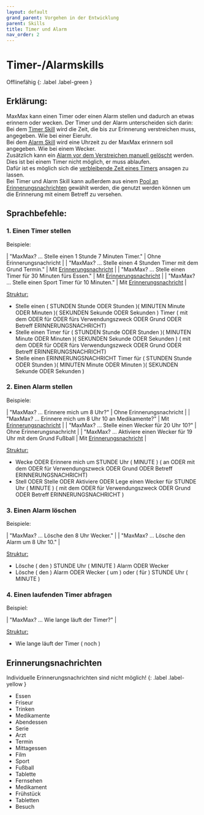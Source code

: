 ```yaml
---
layout: default
grand_parent: Vorgehen in der Entwicklung
parent: Skills
title: Timer und Alarm 
nav_order: 2
---
```



# Timer-/Alarmskills 
<div class="labels" markdown="1">
Offlinefähig
{: .label .label-green }
</div>

## Erklärung:
MaxMax kann einen Timer oder einen Alarm stellen und dadurch an etwas erinnern oder wecken. 
Der Timer und der Alarm unterscheiden sich darin: <br/>
Bei dem [Timer Skill](#1-einen-timer-stellen) wird die Zeit, die bis zur Erinnerung verstreichen muss, angegeben. Wie bei einer Eieruhr.<br/>
Bei dem [Alarm Skill](#2-einen-alarm-stellen) wird eine Uhrzeit zu der MaxMax erinnern soll angegeben. 
Wie bei einem Wecker. <br/>
Zusätzlich kann ein [Alarm vor dem Verstreichen manuell gelöscht](#3-einen-alarm-löschen) werden. 
Dies ist bei einem Timer nicht möglich, er muss ablaufen. <br/>
Dafür ist es möglich sich die [verbleibende Zeit eines Timers](#4-einen-laufenden-timer-abfragen) ansagen zu lassen. <br/>
Bei Timer und Alarm Skill kann außerdem aus einem [Pool an Erinnerungsnachrichten](#erinnerungsnachrichten) gewählt werden, die genutzt werden können um die Erinnerung mit einem Betreff zu versehen. 



## Sprachbefehle:
### 1. Einen Timer stellen
Beispiele:

| "MaxMax? ... Stelle einen 1 Stunde 7 Minuten Timer."                                 | Ohne Erinnerungsnachricht |
| "MaxMax? ... Stelle einen 4 Stunden Timer mit dem Grund Termin."               | Mit [Erinnerungsnachricht](#erinnerungsnachrichten)  | 
| "MaxMax? ... Stelle einen Timer für 30 Minuten fürs Essen."                      | Mit [Erinnerungsnachricht](#erinnerungsnachrichten) |
| "MaxMax? ... Stelle einen Sport Timer für 10 Minuten."  | Mit [Erinnerungsnachricht](#erinnerungsnachrichten)  | 

[Struktur:](structure) 
- Stelle einen ( STUNDEN Stunde ODER Stunden )( MINUTEN Minute ODER Minuten )( SEKUNDEN Sekunde ODER Sekunden ) Timer (  mit dem ODER für ODER fürs Verwendungszweck ODER Grund ODER Betreff ERINNERUNGSNACHRICHT)
- Stelle einen Timer für ( STUNDEN Stunde ODER Stunden )( MINUTEN Minute ODER Minuten )( SEKUNDEN Sekunde ODER Sekunden ) ( mit dem ODER für ODER fürs Verwendungszweck ODER Grund ODER Betreff ERINNERUNGSNACHRICHT)
- Stelle einen ERINNERUNGSNACHRICHT Timer für ( STUNDEN Stunde ODER Stunden )( MINUTEN Minute ODER Minuten )( SEKUNDEN Sekunde ODER Sekunden )


### 2. Einen Alarm stellen
Beispiele:

| "MaxMax? ... Erinnere mich um 8 Uhr?"                                 | Ohne Erinnerungsnachricht |
| "MaxMax? ... Erinnere mich um 8 Uhr 10 an Medikamente?"               | Mit [Erinnerungsnachricht](#erinnerungsnachrichten)  | 
| "MaxMax? ... Stelle einen Wecker für 20 Uhr 10?"                      | Ohne Erinnerungsnachricht |
| "MaxMax? ... Aktiviere einen Wecker für 19 Uhr mit dem Grund Fußball  | Mit [Erinnerungsnachricht](#erinnerungsnachrichten)  | 

[Struktur:](structure) 
- Wecke ODER Erinnere mich um STUNDE Uhr ( MINUTE ) ( an ODER mit dem ODER für Verwendungszweck ODER Grund ODER Betreff ERINNERUNGSNACHRICHT)
- Stell ODER Stelle ODER Aktiviere ODER Lege einen Wecker für STUNDE Uhr ( MINUTE ) ( mit dem ODER für Verwendungszweck ODER Grund ODER Betreff ERINNERUNGSNACHRICHT ) 


### 3. Einen Alarm löschen
Beispiele:

| "MaxMax? ... Lösche den 8 Uhr Wecker."                     |
| "MaxMax? ... Lösche den Alarm um 8 Uhr 10."                |

[Struktur:](structure) 
- Lösche ( den ) STUNDE Uhr ( MINUTE ) Alarm ODER Wecker
- Lösche ( den ) Alarm ODER Wecker ( um ) oder ( für ) STUNDE Uhr ( MINUTE )




### 4. Einen laufenden Timer abfragen
Beispiel: 

| "MaxMax? ... Wie lange läuft der Timer?"                  |

[Struktur:](structure) 
- Wie lange läuft der Timer ( noch )


## Erinnerungsnachrichten 
Individuelle Erinnerungsnachrichten sind nicht möglich! 
{: .label .label-yellow }

- Essen
- Friseur
- Trinken
- Medikamente
- Abendessen
- Serie
- Arzt
- Termin
- Mittagessen
- Film
- Sport
- Fußball
- Tablette
- Fernsehen
- Medikament
- Frühstück
- Tabletten
- Besuch